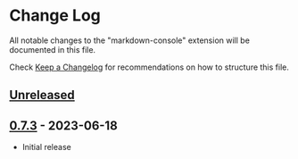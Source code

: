 # Change Log

All notable changes to the "markdown-console" extension will be documented in this file.

Check [Keep a Changelog](http://keepachangelog.com/) for recommendations on how to structure this file.

## [Unreleased]
[Unreleased]: https://github.com/negokaz/vscode-markdown-console/compare/v0.7.3...main

## [0.7.3] - 2023-06-18
[0.7.3]: https://github.com/negokaz/vscode-markdown-console/releases/tag/v0.7.3

- Initial release

